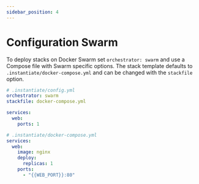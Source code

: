 ```yaml
---
sidebar_position: 4
---
```


# Configuration Swarm

To deploy stacks on Docker Swarm set `orchestrator: swarm` and use a Compose file with Swarm specific options. The stack template defaults to `.instantiate/docker-compose.yml` and can be changed with the `stackfile` option.

```yaml
# .instantiate/config.yml
orchestrator: swarm
stackfile: docker-compose.yml

services:
  web:
    ports: 1
```

```yaml
# .instantiate/docker-compose.yml
services:
  web:
    image: nginx
    deploy:
      replicas: 1
    ports:
      - "{{WEB_PORT}}:80"
```
